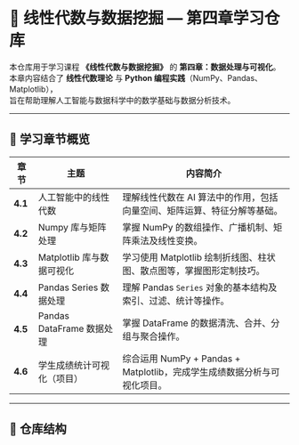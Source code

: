 # 📘 线性代数与数据挖掘 — 第四章学习仓库

本仓库用于学习课程 **《线性代数与数据挖掘》** 的 **第四章：数据处理与可视化**。  
本章内容结合了 **线性代数理论** 与 **Python 编程实践**（NumPy、Pandas、Matplotlib），  
旨在帮助理解人工智能与数据科学中的数学基础与数据分析技术。

---

## 🧭 学习章节概览

| 章节 | 主题 | 内容简介 |
|------|------|-----------|
| **4.1** | 人工智能中的线性代数 | 理解线性代数在 AI 算法中的作用，包括向量空间、矩阵运算、特征分解等基础。 |
| **4.2** | Numpy 库与矩阵处理 | 掌握 NumPy 的数组操作、广播机制、矩阵乘法及线性变换。 |
| **4.3** | Matplotlib 库与数据可视化 | 学习使用 Matplotlib 绘制折线图、柱状图、散点图等，掌握图形定制技巧。 |
| **4.4** | Pandas Series 数据处理 | 理解 Pandas `Series` 对象的基本结构及索引、过滤、统计等操作。 |
| **4.5** | Pandas DataFrame 数据处理 | 掌握 DataFrame 的数据清洗、合并、分组与聚合操作。 |
| **4.6** | 学生成绩统计可视化（项目） | 综合运用 NumPy + Pandas + Matplotlib，完成学生成绩数据分析与可视化项目。 |

---

## 📂 仓库结构

